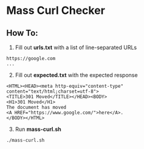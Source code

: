 # Mass Curl Checker

## How To:
1. Fill out **urls.txt** with a list of line-separated URLs
```
https://google.com
...
```
2. Fill out **expected.txt** with the expected response
```
<HTML><HEAD><meta http-equiv="content-type" content="text/html;charset=utf-8">
<TITLE>301 Moved</TITLE></HEAD><BODY>
<H1>301 Moved</H1>
The document has moved
<A HREF="https://www.google.com/">here</A>.
</BODY></HTML>
```
3. Run **mass-curl.sh**
```
./mass-curl.sh
```
